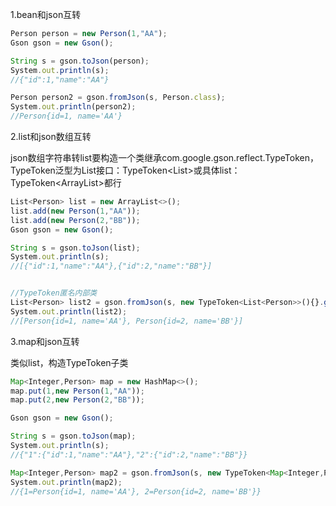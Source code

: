 1.bean和json互转

```javascript
Person person = new Person(1,"AA");
Gson gson = new Gson();

String s = gson.toJson(person);
System.out.println(s);
//{"id":1,"name":"AA"}

Person person2 = gson.fromJson(s, Person.class);
System.out.println(person2);
//Person{id=1, name='AA'}
```



2.list和json数组互转

json数组字符串转list要构造一个类继承com.google.gson.reflect.TypeToken，TypeToken泛型为List接口：TypeToken<List<Person>>或具体list：TypeToken<ArrayList<Person>>都行

```javascript
List<Person> list = new ArrayList<>();
list.add(new Person(1,"AA"));
list.add(new Person(2,"BB"));
Gson gson = new Gson();

String s = gson.toJson(list);
System.out.println(s);
//[{"id":1,"name":"AA"},{"id":2,"name":"BB"}]


//TypeToken匿名内部类
List<Person> list2 = gson.fromJson(s, new TypeToken<List<Person>>(){}.getType());
System.out.println(list2);
//[Person{id=1, name='AA'}, Person{id=2, name='BB'}]
```



3.map和json互转

类似list，构造TypeToken子类

```javascript
Map<Integer,Person> map = new HashMap<>();
map.put(1,new Person(1,"AA"));
map.put(2,new Person(2,"BB"));

Gson gson = new Gson();

String s = gson.toJson(map);
System.out.println(s);
//{"1":{"id":1,"name":"AA"},"2":{"id":2,"name":"BB"}}

Map<Integer,Person> map2 = gson.fromJson(s, new TypeToken<Map<Integer,Person>>(){}.getType());
System.out.println(map2);
//{1=Person{id=1, name='AA'}, 2=Person{id=2, name='BB'}}
```

